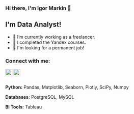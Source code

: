 ### Hi there, I'm Igor Markin 👋

## I'm Data Analyst!

- 🔭 I’m currently working as a freelancer.
- 🤔 I completed the Yandex courses.
- 👯 I'm looking for a permanent job!

### Connect with me:
[<img align="left" alt="IGOR-M97 | Twitter" width="22px" src="https://img.icons8.com/3d-fluency/94/telegram.png" />][Telegram]
[<img align="left" alt="IGOR-M97 | LinkedIn" width="22px" src="https://cdn.jsdelivr.net/npm/simple-icons@v3/icons/linkedin.svg" />][Linkedin]

<br />
<br />

**Python:** Pandas, Matplotlib, Seaborn, Plotly, SciPy, Numpy

**Databases:** PostgreSQL, MySQL

**BI Tools:** Tableau

[Telegram]: https://t.me/igorkgd
[Linkedin]: https://www.linkedin.com/in/igor-markin-71a335265/
